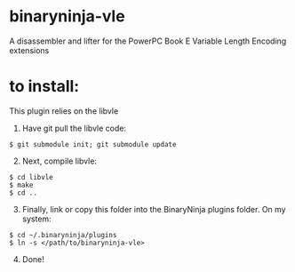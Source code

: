 # binaryninja-vle
A disassembler and lifter for the PowerPC Book E Variable Length Encoding extensions

# to install:
This plugin relies on the libvle

1) Have git pull the libvle code:
```
$ git submodule init; git submodule update
```

2) Next, compile libvle:
```
$ cd libvle
$ make
$ cd ..
```

3) Finally, link or copy this folder into the BinaryNinja plugins folder.  On my system:
```
$ cd ~/.binaryninja/plugins
$ ln -s </path/to/binaryninja-vle> 
```

4) Done!
